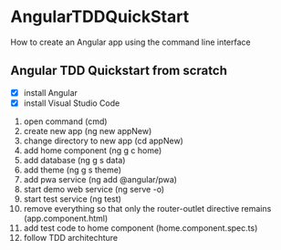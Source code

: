 # AngularTDDQuickStart
How to create an Angular app using the command line interface

## Angular TDD Quickstart from scratch
- [x] install Angular
- [x] install Visual Studio Code
1. open command (cmd)
4. create new app (ng new appNew)
3. change directory to new app (cd appNew)
5. add home component (ng g c home)
6. add database (ng g s data)
9. add theme (ng g s theme)
7. add pwa service (ng add @angular/pwa)
8. start demo web service (ng serve -o)
9. start test service (ng test)
10. remove everything so that only the router-outlet directive remains (app.component.html)
10. add test code to home component (home.component.spec.ts)
11. follow TDD architechture
